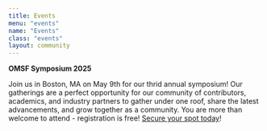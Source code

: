 ```yaml
---
title: Events
menu: "events"
name: "Events"
class: "events"
layout: community
---
```


**OMSF Symposium 2025**

Join us in Boston, MA on May 9th for our thrid annual symposium! Our gatherings are a perfect opportunity for our community of contributors, academics, and industry partners to gather under one roof, share the latest advancements, and grow together as a community. You are more than welcome to attend - registration is free! [Secure your spot today](https://www.zeffy.com/en-US/ticketing/omsf-symposium--2025?ref=news.omsf.io)!
